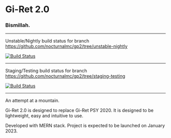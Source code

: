 # Gi-Ret 2.0

### Bismillah.

---

Unstable/Nightly build status for branch https://github.com/nocturnalmc/gp2/tree/unstable-nightly

[![Build Status](https://jenkins.nocturnal.quest/buildStatus/icon?job=gp2-unstable)](https://jenkins.nocturnal.quest/job/gp2-unstable/)

---

Staging/Testing build status for branch https://github.com/nocturnalmc/gp2/tree/staging-testing

[![Build Status](https://jenkins.nocturnal.quest/buildStatus/icon?job=gp2-staging)](https://jenkins.nocturnal.quest/job/gp2-staging/)

---

An attempt at a mountain.

Gi-Ret 2.0 is designed to replace Gi-Ret PSY 2020. It is designed to be lightweight, easy and intuitive to use.

Developed with MERN stack. Project is expected to be launched on January 2023.
